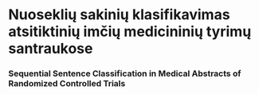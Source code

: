 # Nuoseklių sakinių klasifikavimas atsitiktinių imčių medicininių tyrimų santraukose
### Sequential Sentence Classification in Medical Abstracts of Randomized Controlled Trials
